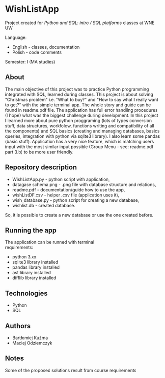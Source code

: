 # WishListApp
Project created for *Python and SQL: intro / SQL platforms* classes at WNE UW

Language: 
* English - classes, documentation 
* Polish - code comments

Semester: I (MA studies)

## About
The main objective of this project was to practice Python programming integrated with SQL, learned during classes. This project is about solving "Christmas problem" i.e. "What to buy?" and "How to say what I really want to get?" with the simple terminal app. The whole story and guide can be found in readme.pdf file. The application has full error handilng procedures (I hope) what was the biggest challenge during development. In this project I learned more about pure python proggraming (lots of types conversion stuff, data structures, workfolow, functions writing and compatibility of all the components) and SQL basics (creating and managing databases, basics queries, integration with python via sqlite3 library). I also learn some pandas (basic stuff). Application has a very nice feature, which is matching users input with the most similar input possible (Group Menu - see: readme.pdf  part 3.b) to be more user friendly. 

## Repository description
 * WishListApp.py - python script with application,
 * datagase schema.png - .png file with database structure and relations,
 * readme.pdf - documentation/guide how to use the app,
 * wishListDF.csv - helper .csv file (application uses it),
 * wish_database.py - python script for creating a new database,
 * wishlist.db - created database.

So, it is possible to create a new database or use the one created before.<br>

## Running the app
The application can be runned with terminal<br>
requirements:
 * python 3.xx
 * sqlite3 library installed
 * pandas library installed
 * ast library installed
 * difflib library installed

## Technologies
 * Python 
 * SQL 

## Authors
  * Bartłomiej Kuźma
  * Maciej Odziemczyk

## Notes
Some of the proposed solutions result from course requirements
